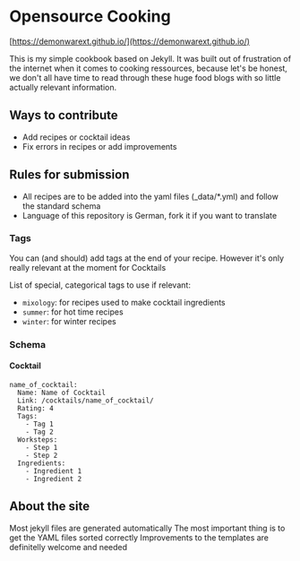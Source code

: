# Opensource Cooking

[https://demonwarext.github.io/](https://demonwarext.github.io/)

This is my simple cookbook based on Jekyll.
It was built out of frustration of the internet when it comes to cooking ressources, because let's be honest, we don't all have time to read through these huge food blogs with so little actually relevant information.

## Ways to contribute

- Add recipes or cocktail ideas
- Fix errors in recipes or add improvements

## Rules for submission

- All recipes are to be added into the yaml files (_data/*.yml) and follow the standard schema
- Language of this repository is German, fork it if you want to translate

### Tags

You can (and should) add tags at the end of your recipe.
However it's only really relevant at the moment for Cocktails

List of special, categorical tags to use if relevant:
- `mixology`: for recipes used to make cocktail ingredients
- `summer`: for hot time recipes
- `winter`: for winter recipes

### Schema
#### Cocktail
```
name_of_cocktail:
  Name: Name of Cocktail
  Link: /cocktails/name_of_cocktail/
  Rating: 4
  Tags:
    - Tag 1
    - Tag 2
  Worksteps:
    - Step 1
    - Step 2
  Ingredients:
    - Ingredient 1
    - Ingredient 2
```


## About the site

Most jekyll files are generated automatically
The most important thing is to get the YAML files sorted correctly
Improvements to the templates are definitelly welcome and needed
